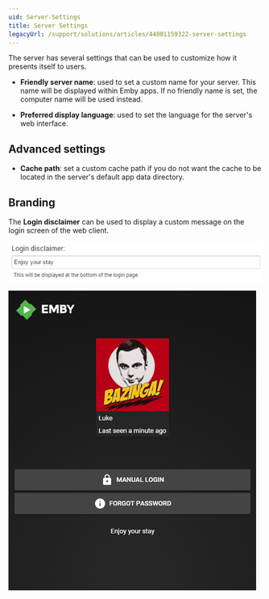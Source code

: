 ```yaml
---
uid: Server-Settings
title: Server Settings
legacyUrl: /support/solutions/articles/44001159322-server-settings
---
```


The server has several settings that can be used to customize how it presents itself to users.

- **Friendly server name**: used to set a custom name for your server. This name will be displayed within Emby apps. If no friendly name is set, the computer name will be used instead.

- **Preferred display language**: used to set the language for the server's web interface. 

## Advanced settings

- **Cache path**: set a custom cache path if you do not want the cache to be located in the server's default app data directory.

## Branding

The **Login disclaimer** can be used to display a custom message on the login screen of the web client.

![](images/server/serversettings1.png)

![](images/server/serversettings2.png)